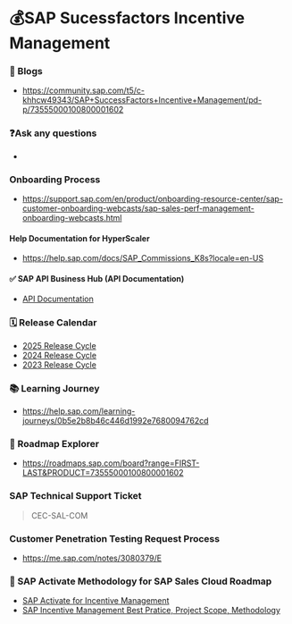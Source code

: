# 💰SAP Sucessfactors Incentive Management




### 📑 Blogs
* https://community.sap.com/t5/c-khhcw49343/SAP+SuccessFactors+Incentive+Management/pd-p/73555000100800001602
  
### ❓Ask any questions
* 

### Onboarding Process
* https://support.sap.com/en/product/onboarding-resource-center/sap-customer-onboarding-webcasts/sap-sales-perf-management-onboarding-webcasts.html

#### Help Documentation for HyperScaler
* https://help.sap.com/docs/SAP_Commissions_K8s?locale=en-US

#### ✅ SAP API Business Hub  (API Documentation)
* [API Documentation](https://api.sap.com/package/SAPCommissions/overview)


### 🗓 Release Calendar
* [2025 Release Cycle](https://community.sap.com/t5/product-and-customer-updates/sap-spm-2025-release-schedule/ba-p/13945165)
* [2024 Release Cycle](https://groups.community.sap.com/t5/product-and-customer-updates/sap-spm-2024-release-schedule/ba-p/298930)
* [2023 Release Cycle](https://groups.community.sap.com/t5/product-and-customer-updates/sap-spm-2024-release-schedule/ba-p/298930)

### 📚 Learning Journey
* https://help.sap.com/learning-journeys/0b5e2b8b46c446d1992e7680094762cd

### 🧮 Roadmap Explorer
* https://roadmaps.sap.com/board?range=FIRST-LAST&PRODUCT=73555000100800001602

### SAP Technical Support Ticket
> CEC-SAL-COM

### Customer Penetration Testing Request Process
* https://me.sap.com/notes/3080379/E

### 📰 SAP Activate Methodology for SAP Sales Cloud Roadmap
* [SAP Activate for Incentive Management](https://go.support.sap.com/roadmapviewer/#/group/658F507A-D6F5-4B78-9EE1-0300C5F1E40F/phaseAccelerator/21471841d1684e148c7193ad39c6bf54:901B0E6D3F501EEA97A377511880469D,901B0E6D3F441EDA93D60E4D660C9687,901B0E6D3F441EDA93D60E4D660C3687,901B0E6D3F441EDA93D60E4D660C5687,901B0E6D3F441EDA93D60E4D660CB687,901B0E6D3F441EDA93D60E4D660C7687)
* [SAP Incentive Management Best Pratice, Project Scope, Methodology](https://me.sap.com/roadmapviewer/group/658F507A-D6F5-4B78-9EE1-0300C5F1E40F/phaseaccelerator/21471841d1684e148c7193ad39c6bf54:901B0E6D3F501EEA97A377511880469D,901B0E6D3F441EDA93D60E4D660C9687,901B0E6D3F441EDA93D60E4D660C3687,901B0E6D3F441EDA93D60E4D660C5687,901B0E6D3F441EDA93D60E4D660CB687,901B0E6D3F441EDA93D60E4D660C7687)
